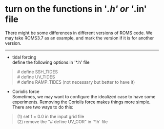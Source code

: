 # turn on the functions in '*.h' or '*.in' file  
There might be some differences in different versions of ROMS code. We may take ROMS3.7 as an example, and mark the version if it is for another version. 

----------------------------------------------
* tidal forcing  
define the following options in '*.h' file
> \# define SSH_TIDES  
> \# define UV_TIDES  
> \# define RAMP_TIDES (not necessary but better to have it)  

* Coriolis force  
Sometimes, we may want to configure the idealized case to have some experiments. Removing the Coriolis force makes things more simple.  
There are two ways to do this:  
> (1) set f = 0.0 in the input grid file  
> (2) remove the "\# define UV_COR" in '*.h' file  
